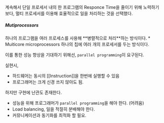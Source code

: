 계속해서 단일 프로세서 내의 한 프로그램의 Responce Time을 줄이기 위해 노력하기 보다, 멀티 프로세서를 이용해 효율적으로 일을 처리하는 것을 선택했다.

<h5>Mutiprocessors</h5>
하나의 프로그램을 여러 프로세스를 사용해 **병렬적으로 처리**하는 방식이다.
* Muiticore microprocessors
	하나의 칩에 여러 개의 프로세서를 두는 방식이다.

이를 통한 성능 향상을 기대하기 위해선, `parallel programming`이 요구된다.

실현시,
* 하드웨어는 동시의 [[Instruction]]을 한번에 실행할 수 있음
* 프로그래머는 크게 신경 쓰지 않아도 됨.

하지만 구현에 난관도 존재한다.
* 성능을 위해 프로그래머가 `parallel programming`을 해야 한다. (어려움)
* Load balancing, 일을 적절히 분배해야 한다.
* 커뮤니케이션과 동기화를 최적화 할 필요.


